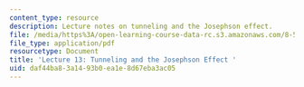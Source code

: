 ```yaml
---
content_type: resource
description: Lecture notes on tunneling and the Josephson effect.
file: /media/https%3A/open-learning-course-data-rc.s3.amazonaws.com/8-512-theory-of-solids-ii-spring-2009/daf44ba83a1493b0ea1e8d67eba3ac05_MIT8_512s09_lec13.pdf
file_type: application/pdf
resourcetype: Document
title: 'Lecture 13: Tunneling and the Josephson Effect '
uid: daf44ba8-3a14-93b0-ea1e-8d67eba3ac05
---
```

